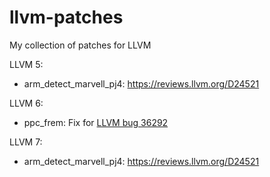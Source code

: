 # llvm-patches
My collection of patches for LLVM

LLVM 5:
  - arm_detect_marvell_pj4: https://reviews.llvm.org/D24521

LLVM 6:
  - ppc_frem: Fix for [LLVM bug 36292](https://bugs.llvm.org/show_bug.cgi?id=36292 )

LLVM 7:
  - arm_detect_marvell_pj4: https://reviews.llvm.org/D24521

